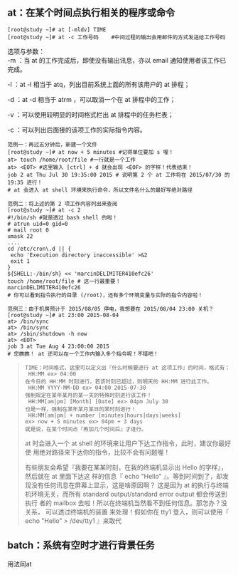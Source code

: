 ## at：在某个时间点执行相关的程序或命令

```
[root@study ~]# at [-mldv] TIME
[root@study ~]# at -c 工作号码    #中间过程的输出会用邮件的方式发送给工作号码
```

选项与参数：  
-m ：当 at 的工作完成后，即使没有输出讯息，亦以 email 通知使用者该工作已完成。

-l ：at -l 相当于 atq，列出目前系统上面的所有该用户的 at 排程；

-d ：at -d 相当于 atrm ，可以取消一个在 at 排程中的工作；

-v ：可以使用较明显的时间格式栏出 at 排程中的任务栏表；

-c ：可以列出后面接的该项工作的实际指令内容。

```
范例一：再过五分钟后，新建一个文件
[root@study ~]# at now + 5 minutes #记得单位要加 s 喔！
at> touch /home/root/file #一行就是一个工作
at> <EOT> #这里输入 [ctrl] + d 就会出现 <EOF> 的字样！代表结束！
job 2 at Thu Jul 30 19:35:00 2015 # 说明第 2 个 at 工作将在 2015/07/30 的 19:35 进行！
# at 会进入 at shell 环境来执行命令，所以文件名什么的最好写绝对路径

范例二：将上述的第 2 项工作内容列出来查阅
[root@study ~]# at -c 2
#!/bin/sh #就是透过 bash shell 的啦！
# atrun uid=0 gid=0
# mail root 0
umask 22
....
cd /etc/cron\.d || {
 echo 'Execution directory inaccessible' >&2
 exit 1
}
${SHELL:-/bin/sh} << 'marcinDELIMITER410efc26'
touch /home/root/file # 这一行最重要！
marcinDELIMITER410efc26
# 你可以看到指令执行的目录 (/root)，还有多个环境变量与实际的指令内容啦！

范例三：由于机房预计于 2015/08/05 停电，我想要在 2015/08/04 23:00 关机？
[root@study ~]# at 23:00 2015-08-04
at> /bin/sync
at> /bin/sync
at> /sbin/shutdown -h now
at> <EOT>
job 3 at Tue Aug 4 23:00:00 2015
# 您瞧瞧！ at 还可以在一个工作内输入多个指令呢！不错吧！
```

> ```
> TIME：时间格式，这里可以定义出『什么时候要进行 at 这项工作』的时间，格式有：
>  HH:MM ex> 04:00
> 在今日的 HH:MM 时刻进行，若该时刻已超过，则明天的 HH:MM 进行此工作。
>  HH:MM YYYY-MM-DD ex> 04:00 2015-07-30
> 强制规定在某年某月的某一天的特殊时刻进行该工作！
>  HH:MM[am|pm] [Month] [Date] ex> 04pm July 30
> 也是一样，强制在某年某月某日的某时刻进行！
>  HH:MM[am|pm] + number [minutes|hours|days|weeks]
> ex> now + 5 minutes ex> 04pm + 3 days
> 就是说，在某个时间点『再加几个时间后』才进行。
> ```
>
> at 时会进入一个 at shell 的环境来让用户下达工作指令，此时，建议你最好使 用绝对路径来下达你的指令，比较不会有问题喔！
>
> 有些朋友会希望『我要在某某时刻，在我的终端机显示出 Hello 的字样』，然后就在 at 里面下达这 样的信息『 echo "Hello" 』。等到时间到了，却发现没有任何讯息在屏幕上显示，这是啥原因啊？ 这是因为 at 的执行与终端机环境无关，而所有 standard output/standard error output 都会传送到执行 者的 mailbox 去啦！所以在终端机当然看不到任何信息。那怎办？没关系， 可以透过终端机的装置 来处理！假如你在 tty1 登入，则可以使用『 echo "Hello" &gt; /dev/tty1 』来取代

##  batch：系统有空时才进行背景任务

用法同at



